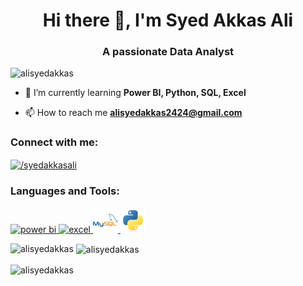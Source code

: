 <h1 align="center">Hi there 👋, I'm Syed Akkas Ali</h1>
<h3 align="center">A passionate Data Analyst</h3>

<p align="left"> <img src="https://komarev.com/ghpvc/?username=alisyedakkas&label=Profile%20views&color=0e75b6&style=flat" alt="alisyedakkas" /> </p>

- 🌱 I’m currently learning **Power BI, Python, SQL, Excel**

- 📫 How to reach me **alisyedakkas2424@gmail.com**

<h3 align="left">Connect with me:</h3>
<p align="left">
<a href="https://linkedin.com/in//syedakkasali" target="blank"><img align="center" src="https://raw.githubusercontent.com/rahuldkjain/github-profile-readme-generator/master/src/images/icons/Social/linked-in-alt.svg" alt="/syedakkasali" height="30" width="40" /></a>
</p>

<h3 align="left">Languages and Tools:</h3>
<p align="left"> <a href="https://learn.microsoft.com/en-us/power-bi/" rel="noreferrer"> <img src="https://upload.wikimedia.org/wikipedia/commons/c/cf/New_Power_BI_Logo.svg" alt="power bi" width="40" height="40"/> <a href="https://support.microsoft.com/en-au/office/excel-video-training-9bc05390-e94c-46af-a5b3-d7c22f6990bb" rel="noreferrer"> <img src="https://upload.wikimedia.org/wikipedia/commons/3/34/Microsoft_Office_Excel_%282019%E2%80%93present%29.svg" alt="excel" width="40" height="40"/> </a><a href="https://www.mysql.com/" rel="noreferrer"> <img src="https://raw.githubusercontent.com/devicons/devicon/master/icons/mysql/mysql-original-wordmark.svg" alt="mysql" width="40" height="40"/> </a> <a href="https://www.python.org" rel="noreferrer"> <img src="https://raw.githubusercontent.com/devicons/devicon/master/icons/python/python-original.svg" alt="python" width="40" height="40"/> </a>


</p>

<p><img align="left" src="https://github-readme-stats.vercel.app/api/top-langs?username=alisyedakkas&show_icons=true&locale=en&layout=compact" alt="alisyedakkas" /></p>

<p>&nbsp;<img align="center" src="https://github-readme-stats.vercel.app/api?username=alisyedakkas&show_icons=true&locale=en" alt="alisyedakkas" /></p>

<p><img align="center" src="https://github-readme-streak-stats.herokuapp.com/?user=alisyedakkas&" alt="alisyedakkas" /></p>
